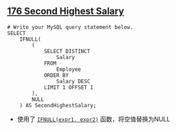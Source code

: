 ## [176	Second Highest Salary](https://leetcode.com/problems/second-highest-salary)    ##
```
# Write your MySQL query statement below.
SELECT
	IFNULL(
		(
			SELECT DISTINCT
				Salary
			FROM
				Employee
			ORDER BY
				Salary DESC
			LIMIT 1 OFFSET 1
		),
		NULL
	) AS SecondHighestSalary;
```
- 使用了 [`IFNULL(expr1, expr2)`](https://dev.mysql.com/doc/refman/5.7/en/control-flow-functions.html#function_ifnull) 函数，将空值替换为NULL